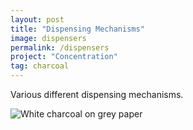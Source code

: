 ```yaml
---
layout: post
title: "Dispensing Mechanisms"
image: dispensers
permalink: /dispensers
project: "Concentration"
tag: charcoal
---
```


Various different dispensing mechanisms.

![White charcoal on grey paper](assets/images/works/dispensers.png)
